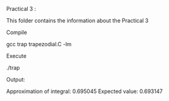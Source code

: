 Practical 3 : 

This folder contains the information about the Practical 3

Compile

gcc trap trapezodial.C -lm

Execute

./trap

Output:

Approximation of integral: 0.695045 Expected value: 0.693147
